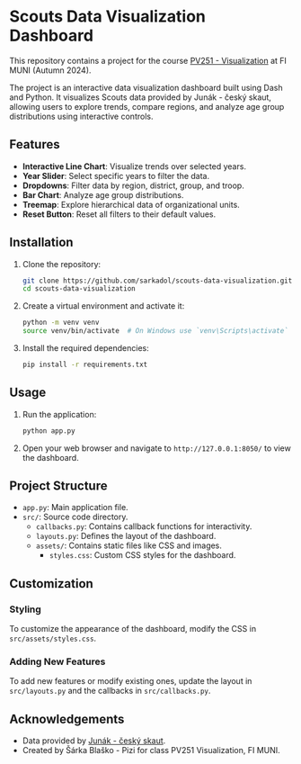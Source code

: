 # Scouts Data Visualization Dashboard

This repository contains a project for the course [PV251 - Visualization](https://is.muni.cz/course/fi/autumn2024/PV251) at FI MUNI (Autumn 2024).

The project is an interactive data visualization dashboard built using Dash and Python. It visualizes Scouts data provided by Junák - český skaut, allowing users to explore trends, compare regions, and analyze age group distributions using interactive controls.

## Features

- **Interactive Line Chart**: Visualize trends over selected years.
- **Year Slider**: Select specific years to filter the data.
- **Dropdowns**: Filter data by region, district, group, and troop.
- **Bar Chart**: Analyze age group distributions.
- **Treemap**: Explore hierarchical data of organizational units.
- **Reset Button**: Reset all filters to their default values.

## Installation

1. Clone the repository:
    ```sh
    git clone https://github.com/sarkadol/scouts-data-visualization.git
    cd scouts-data-visualization
    ```

2. Create a virtual environment and activate it:
    ```sh
    python -m venv venv
    source venv/bin/activate  # On Windows use `venv\Scripts\activate`
    ```

3. Install the required dependencies:
    ```sh
    pip install -r requirements.txt
    ```

## Usage

1. Run the application:
    ```sh
    python app.py
    ```

2. Open your web browser and navigate to `http://127.0.0.1:8050/` to view the dashboard.

## Project Structure

- `app.py`: Main application file.
- `src/`: Source code directory.
    - `callbacks.py`: Contains callback functions for interactivity.
    - `layouts.py`: Defines the layout of the dashboard.
    - `assets/`: Contains static files like CSS and images.
        - `styles.css`: Custom CSS styles for the dashboard.

## Customization

### Styling

To customize the appearance of the dashboard, modify the CSS in `src/assets/styles.css`.

### Adding New Features

To add new features or modify existing ones, update the layout in `src/layouts.py` and the callbacks in `src/callbacks.py`.

## Acknowledgements

- Data provided by [Junák - český skaut](https://opendata.skaut.cz/).
- Created by Šárka Blaško - Pizi for class PV251 Visualization, FI MUNI.

